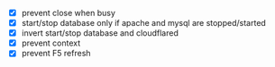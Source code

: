 - [x] prevent close when busy
- [x] start/stop database only if apache and mysql are stopped/started
- [x] invert start/stop database and cloudflared
- [x] prevent context
- [x] prevent F5 refresh
